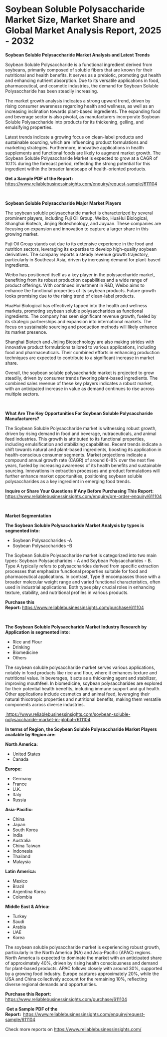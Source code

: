 <p><h1>Soybean Soluble Polysaccharide Market Size, Market Share and Global Market Analysis Report, 2025 - 2032</h1></p><p><strong>Soybean Soluble Polysaccharide Market Analysis and Latest Trends</strong></p>
<p><p>Soybean Soluble Polysaccharide is a functional ingredient derived from soybeans, primarily composed of soluble fibers that are known for their nutritional and health benefits. It serves as a prebiotic, promoting gut health and enhancing nutrient absorption. Due to its versatile applications in food, pharmaceutical, and cosmetic industries, the demand for Soybean Soluble Polysaccharide has been steadily increasing.</p><p>The market growth analysis indicates a strong upward trend, driven by rising consumer awareness regarding health and wellness, as well as an increasing inclination towards plant-based ingredients. The expanding food and beverage sector is also pivotal, as manufacturers incorporate Soybean Soluble Polysaccharide into products for its thickening, gelling, and emulsifying properties.</p><p>Latest trends indicate a growing focus on clean-label products and sustainable sourcing, which are influencing product formulations and marketing strategies. Furthermore, innovative applications in health supplements and functional foods are likely to augment market growth. The Soybean Soluble Polysaccharide Market is expected to grow at a CAGR of 10.1% during the forecast period, reflecting the strong potential for this ingredient within the broader landscape of health-oriented products.</p></p>
<p><strong>Get a Sample PDF of the Report:&nbsp;</strong> <a href="https://www.reliablebusinessinsights.com/enquiry/request-sample/611104?utm_campaign=2298&utm_medium=2&utm_source=Github&utm_content=ia&utm_term=23032025&utm_id=soybean-soluble-polysaccharide">https://www.reliablebusinessinsights.com/enquiry/request-sample/611104</a></p>
<p>&nbsp;</p>
<p><strong>Soybean Soluble Polysaccharide Major Market Players</strong></p>
<p><p>The soybean soluble polysaccharide market is characterized by several prominent players, including Fuji Oil Group, Weibo, HuaHui Biological, Shanghai Biotech, Jinjing Biotechnology, and Juyuan. These companies are focusing on expansion and innovation to capture a larger share in this growing market.</p><p>Fuji Oil Group stands out due to its extensive experience in the food and nutrition sectors, leveraging its expertise to develop high-quality soybean derivatives. The company reports a steady revenue growth trajectory, particularly in Southeast Asia, driven by increasing demand for plant-based ingredients.</p><p>Weibo has positioned itself as a key player in the polysaccharide market, benefiting from its robust production capabilities and a wide range of product offerings. With continued investment in R&D, Weibo aims to enhance the functional properties of its soybean products. Future growth looks promising due to the rising trend of clean-label products.</p><p>HuaHui Biological has effectively tapped into the health and wellness markets, promoting soybean soluble polysaccharides as functional ingredients. The company has seen significant revenue growth, fueled by its strategic partnerships and expansion into international markets. The focus on sustainable sourcing and production methods will likely enhance its market presence.</p><p>Shanghai Biotech and Jinjing Biotechnology are also making strides with innovative product formulations tailored to various applications, including food and pharmaceuticals. Their combined efforts in enhancing production techniques are expected to contribute to a significant increase in market share.</p><p>Overall, the soybean soluble polysaccharide market is projected to grow steadily, driven by consumer trends favoring plant-based ingredients. The combined sales revenue of these key players indicates a robust market, with an anticipated increase in value as demand continues to rise across multiple sectors.</p></p>
<p>&nbsp;</p>
<p><strong>What Are The Key Opportunities For Soybean Soluble Polysaccharide Manufacturers?</strong></p>
<p><p>The Soybean Soluble Polysaccharide market is witnessing robust growth, driven by rising demand in food and beverage, nutraceuticals, and animal feed industries. This growth is attributed to its functional properties, including emulsification and stabilizing capabilities. Recent trends indicate a shift towards natural and plant-based ingredients, boosting its application in health-conscious consumer segments. Market projections indicate a compound annual growth rate (CAGR) of around 6-8% over the next five years, fueled by increasing awareness of its health benefits and sustainable sourcing. Innovations in extraction processes and product formulations will further enhance market opportunities, positioning soybean soluble polysaccharides as a key ingredient in emerging food trends.</p></p>
<p><strong>Inquire or Share Your Questions If Any Before Purchasing This Report:</strong> <a href="https://www.reliablebusinessinsights.com/enquiry/pre-order-enquiry/611104?utm_campaign=2298&utm_medium=2&utm_source=Github&utm_content=ia&utm_term=23032025&utm_id=soybean-soluble-polysaccharide">https://www.reliablebusinessinsights.com/enquiry/pre-order-enquiry/611104</a></p>
<p>&nbsp;</p>
<p><strong>Market Segmentation</strong></p>
<p><strong>The Soybean Soluble Polysaccharide Market Analysis by types is segmented into:</strong></p>
<p><ul><li>Soybean Polysaccharides -A</li><li>Soybean Polysaccharides –B</li></ul></p>
<p><p>The Soybean Soluble Polysaccharide market is categorized into two main types: Soybean Polysaccharides - A and Soybean Polysaccharides - B. Type A typically refers to polysaccharides derived from specific extraction processes that emphasize functional properties suitable for food and pharmaceutical applications. In contrast, Type B encompasses those with a broader molecular weight range and varied functional characteristics, often used in industrial applications. Both types play crucial roles in enhancing texture, stability, and nutritional profiles in various products.</p></p>
<p><strong>Purchase this Report:&nbsp;</strong><a href="https://www.reliablebusinessinsights.com/purchase/611104?utm_campaign=2298&utm_medium=2&utm_source=Github&utm_content=ia&utm_term=23032025&utm_id=soybean-soluble-polysaccharide">https://www.reliablebusinessinsights.com/purchase/611104</a></p>
<p>&nbsp;</p>
<p><strong>The Soybean Soluble Polysaccharide Market Industry Research by Application is segmented into:</strong></p>
<p><ul><li>Rice and Flour</li><li>Drinking</li><li>Biomedicine</li><li>Others</li></ul></p>
<p><p>The soybean soluble polysaccharide market serves various applications, notably in food products like rice and flour, where it enhances texture and nutritional value. In beverages, it acts as a thickening agent and stabilizer, improving mouthfeel. In biomedicine, soybean polysaccharides are explored for their potential health benefits, including immune support and gut health. Other applications include cosmetics and animal feed, leveraging their natural thixotropic properties and nutritional benefits, making them versatile components across diverse industries.</p></p>
<p><a href="https://www.reliablebusinessinsights.com/soybean-soluble-polysaccharide-market-in-global-r611104?utm_campaign=2298&utm_medium=2&utm_source=Github&utm_content=ia&utm_term=23032025&utm_id=soybean-soluble-polysaccharide">&nbsp;https://www.reliablebusinessinsights.com/soybean-soluble-polysaccharide-market-in-global-r611104</a></p>
<p><strong>In terms of Region, the Soybean Soluble Polysaccharide Market Players available by Region are:</strong></p>
<p>
    <p> <strong> North America: </strong>
        <ul>
            <li>United States</li>
            <li>Canada</li>
        </ul>
        </p> 
    <p> <strong> Europe: </strong>
        <ul>
            <li>Germany</li>
            <li>France</li>
            <li>U.K.</li>
            <li>Italy</li>
            <li>Russia</li>
        </ul>
        </p> 
    <p> <strong> Asia-Pacific: </strong>
        <ul>
            <li>China</li>
            <li>Japan</li>
            <li>South Korea</li>
            <li>India</li>
            <li>Australia</li>
            <li>China Taiwan</li>
            <li>Indonesia</li>
            <li>Thailand</li>
            <li>Malaysia</li>
        </ul>
        </p> 
    <p> <strong> Latin America: </strong>
        <ul>
            <li>Mexico</li>
            <li>Brazil</li>
            <li>Argentina Korea</li>
            <li>Colombia</li>
        </ul>
        </p> 
    <p> <strong> Middle East & Africa: </strong>
        <ul>
            <li>Turkey</li>
            <li>Saudi</li>
            <li>Arabia</li>
            <li>UAE</li>
            <li>Korea</li>
        </ul>
    </p>
    </p>
<p><p>The soybean soluble polysaccharide market is experiencing robust growth, particularly in the North America (NA) and Asia-Pacific (APAC) regions. North America is expected to dominate the market with an anticipated share of approximately 40%, driven by rising health consciousness and demand for plant-based products. APAC follows closely with around 30%, supported by a growing food industry. Europe captures approximately 20%, while the USA and China collectively account for the remaining 10%, reflecting diverse regional demands and opportunities.</p></p>
<p><strong>Purchase this Report: </strong><a href="https://www.reliablebusinessinsights.com/purchase/611104?utm_campaign=2298&utm_medium=2&utm_source=Github&utm_content=ia&utm_term=23032025&utm_id=soybean-soluble-polysaccharide">https://www.reliablebusinessinsights.com/purchase/611104</a></p>
<p>&nbsp;<strong>Get a Sample PDF of the Report:&nbsp;&nbsp;</strong><a href="https://www.reliablebusinessinsights.com/enquiry/request-sample/611104?utm_campaign=2298&utm_medium=2&utm_source=Github&utm_content=ia&utm_term=23032025&utm_id=soybean-soluble-polysaccharide">https://www.reliablebusinessinsights.com/enquiry/request-sample/611104</a></p>
<p><strong></strong></p>
<p>Check more reports on <a href="https://www.reliablebusinessinsights.com/?utm_campaign=2298&utm_medium=2&utm_source=Github&utm_content=ia&utm_term=23032025&utm_id=soybean-soluble-polysaccharide">https://www.reliablebusinessinsights.com/</a></p>